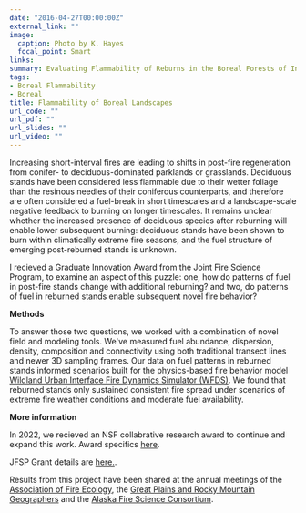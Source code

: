 ```yaml
---
date: "2016-04-27T00:00:00Z"
external_link: ""
image:
  caption: Photo by K. Hayes
  focal_point: Smart
links: 
summary: Evaluating Flammability of Reburns in the Boreal Forests of Interior Alaska
tags:
- Boreal Flammability
- Boreal
title: Flammability of Boreal Landscapes
url_code: ""
url_pdf: ""
url_slides: ""
url_video: ""
---
```


Increasing short-interval fires are leading to shifts in post-fire regeneration from conifer- to deciduous-dominated parklands or grasslands. Deciduous stands have been considered less flammable due to their wetter foliage than the resinous needles of their coniferous counterparts, and therefore are often considered a fuel-break in short timescales and a landscape-scale negative feedback to burning on longer timescales. It remains unclear whether the increased presence of deciduous species after reburning will enable lower subsequent burning: deciduous stands have been shown to burn within climatically extreme fire seasons, and the fuel structure of emerging post-reburned stands is unknown.

I recieved a Graduate Innovation Award from the Joint Fire Science Program, to examine an aspect of this puzzle: one, how do patterns of fuel in post-fire stands change with additional reburning? and two, do patterns of fuel in reburned stands enable subsequent novel fire behavior?

**Methods**

To answer those two questions, we worked with a combination of novel field and modeling tools. We've measured fuel abundance, dispersion, density, composition and connectivity using both traditional transect lines and newer 3D sampling frames. Our data on fuel patterns in reburned stands informed scenarios built for the physics-based fire behavior model [Wildland Urban Interface Fire Dynamics Simulator (WFDS)](https://www.fs.usda.gov/pnw/projects/wildland-urban-interface-fire-dynamics-simulator-wfds). We found that reburned stands only sustained consistent fire spread under scenarios of extreme fire weather conditions and moderate fuel availability. 

**More information** 

In 2022, we recieved an NSF collabrative research award to continue and expand this work. Award specifics [here](https://www.nsf.gov/awardsearch/showAward?AWD_ID=2215118&HistoricalAwards=false).

JFSP Grant details are [here.](https://www.firescience.gov/JFSP_advanced_search_results_detail.cfm?jdbid=%24%27%3A%2B%3FV%20%20%20%0A).

Results from this project have been shared at the annual meetings of the [Association of Fire Ecology](https://secureservercdn.net/198.71.233.202/ejo.e63.myftpupload.com/wp-content/uploads/2021/11/Full-Schedule_11-4.pdf), the [Great Plains and Rocky Mountain Geographers]() and the [Alaska Fire Science Consortium](https://www.frames.gov/event/561725).





